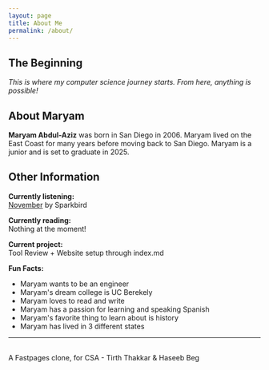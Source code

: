 ```yaml
---
layout: page
title: About Me
permalink: /about/
---
```


## The Beginning

*This is where my computer science journey starts. From here, anything is possible!*

## About Maryam

**Maryam Abdul-Aziz** was born in San Diego in 2006. Maryam lived on the East Coast for many years before moving back to San Diego. Maryam is a junior and is set to graduate in 2025.

## Other Information

**Currently listening:**   
<a href="https://www.youtube.com/watch?v=RNaDcwSOUUw">November</a> by Sparkbird

**Currently reading:**  
Nothing at the moment!

**Current project:**  
Tool Review + Website setup through index.md

**Fun Facts:**
- Maryam wants to be an engineer
- Maryam's dream college is UC Berekely
- Maryam loves to read and write
- Maryam has a passion for learning and speaking Spanish
- Maryam's favorite thing to learn about is history
- Maryam has lived in 3 different states

---
<br>
A Fastpages clone, for CSA - Tirth Thakkar & Haseeb Beg


